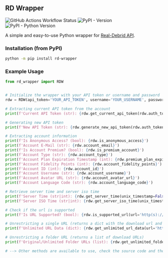 ## RD Wrapper

![GitHub Actions Workflow Status](https://img.shields.io/github/actions/workflow/status/Henrique-Coder/rd-wrapper/.github%2Fworkflows%2Fpython-package.yml?branch=main&style=for-the-badge&logo=github&labelColor=gray&cacheSeconds=60&link=https%3A%2F%2Fgithub.com%2FHenrique-Coder%2Frd-wrapper)
![PyPI - Version](https://img.shields.io/pypi/v/rd-wrapper?style=for-the-badge&logo=pypi&labelColor=gray&color=white&cacheSeconds=60&link=https%3A%2F%2Fpypi.org%2Fproject%2Frd-wrapper)
![PyPI - Python Version](https://img.shields.io/pypi/pyversions/rd-wrapper?style=for-the-badge&logo=pypi&labelColor=gray&color=white&cacheSeconds=60&link=https%3A%2F%2Fpypi.org%2Fproject%2Frd-wrapper)

A simple and easy-to-use Python wrapper for [Real-Debrid API](https://api.real-debrid.com).

### Installation (from PyPI)

```bash
python -m pip install rd-wrapper
```

### Example Usage

```python
from rd_wrapper import RDW


# Initialize the wrapper with your API token or username and password
rdw = RDW(api_token='YOUR_API_TOKEN', username='YOUR_USERNAME', password='YOUR_PASSWORD',  anonymous_access=False)

# Extracting current API token from the account
print(f'Current API Token (str): {rdw.get_current_api_token(rdw.auth_token)}')

# Generating new API token
print(f'New API Token (str): {rdw.generate_new_api_token(rdw.auth_token)}')

# Extracting account information
print(f'Is Anonymous Access? (bool): {rdw.is_anonymous_access}')
print(f'Account E-Mail (str): {rdw.account_email}')
print(f'Is Account Premium? (bool): {rdw.is_premium_account}')
print(f'Account Type (str): {rdw.account_type}')
print(f'Account Plan Expiration Timestamp (int): {rdw.premium_plan_expiration_timestamp}')
print(f'Account Fidelity Points (int): {rdw.account_fidelity_points}')
print(f'Account ID (int): {rdw.account_id}')
print(f'Account Username (str): {rdw.account_username}')
print(f'Account Avatar URL (str): {rdw.account_avatar_url}')
print(f'Account Language Code (str): {rdw.account_language_code}')

# Retrieve server time and server iso time
print(f'Server Time (str|int): {rdw.get_server_time(unix_timestamp=False)}')
print(f'Server ISO Time (str|int): {rdw.get_server_iso_time(unix_timestamp=True)}')

# Check if the url is supported
print(f'Is URL Supported? (bool): {rdw.is_supported_url(url='http(s)://...', password=None)}')

# Unrestricting a single URL (returns a dict with the download url and other info)
print(f'Unlimited URL Data (dict): {rdw.get_unlimited_url_data(url='http(s)://...', password=None, remote_traffic=False)}')

# Unrestricting a folder URL (returns a list of download URLs)
print(f'Original/Unlimited Folder URLs (list): {rdw.get_unlimited_folder_url_list(url='http(s)://...', unrestrict_urls=True)}')

# --> Other methods are available to use, check the source code and the documentation for more information
```
